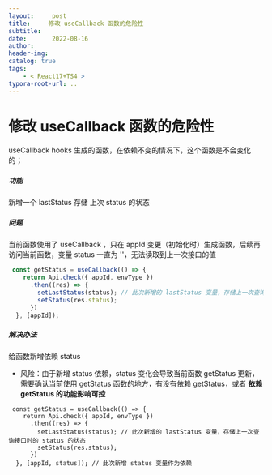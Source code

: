 ```yaml
---
layout:     post
title:     修改 useCallback 函数的危险性
subtitle:  
date:       2022-08-16
author:     
header-img: 
catalog: true
tags:
    - < React17+TS4 >
typora-root-url: ..
---
```



# 修改 useCallback 函数的危险性

useCallback hooks 生成的函数，在依赖不变的情况下，这个函数是不会变化的；

##### 功能

新增一个 lastStatus 存储 上次 status 的状态

##### 问题

当前函数使用了 useCallback ，只在 appId 变更（初始化时）生成函数，后续再访问当前函数，变量 status 一直为 ''，无法读取到上一次接口的值

```javascript
 const getStatus = useCallback(() => {
    return Api.check({ appId, envType })
      .then((res) => {
        setLastStatus(status); // 此次新增的 lastStatus 变量，存储上一次查询接口时的 status 的状态
        setStatus(res.status);
      })
  }, [appId]);
```

##### 解决办法

给函数新增依赖 status

- 风险：由于新增 status 依赖，status 变化会导致当前函数 getStatus 更新，需要确认当前使用 getStatus 函数的地方，有没有依赖 getStatus，或者 **依赖 getStatus 的功能影响可控**

```react
 const getStatus = useCallback(() => {
    return Api.check({ appId, envType })
      .then((res) => {
        setLastStatus(status); // 此次新增的 lastStatus 变量，存储上一次查询接口时的 status 的状态
        setStatus(res.status);
      })
  }, [appId, status]); // 此次新增 status 变量作为依赖
```

